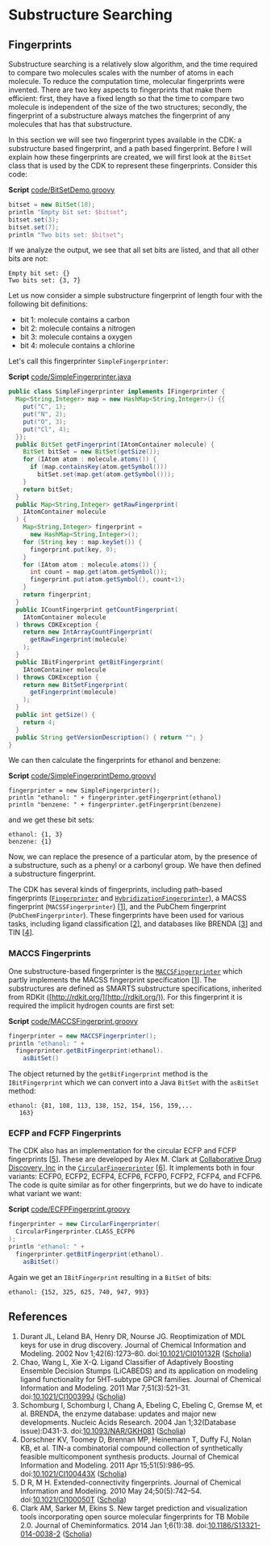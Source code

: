 # Substructure Searching

<a name="sec:descriptors:fingerprints"></a>
## Fingerprints

Substructure searching is a relatively slow algorithm, and the time required
to compare two molecules scales with the number of atoms in each molecule.
To reduce the computation time, <a name="tp1">molecular fingerprints</a> were
invented. There are two key aspects to fingerprints that make them
efficient: first, they have a fixed length so that the time to compare
two molecule is independent of the size of the two structures;
secondly, the fingerprint of a substructure always matches the
fingerprint of any molecules that has that substructure.

In this section we will see two fingerprint types available in the CDK:
a substructure based fingerprint, and a path based fingerprint.
Before I will explain how these fingerprints are created, we will first
look at the `BitSet` class that is used by the CDK to
represent these fingerprints. Consider this code:

**Script** [code/BitSetDemo.groovy](code/BitSetDemo.code.md)
```groovy
bitset = new BitSet(10);
println "Empty bit set: $bitset";
bitset.set(3);
bitset.set(7);
println "Two bits set: $bitset";
```

If we analyze the output, we see that all set bits are listed, and
that all other bits are not: 

```plain
Empty bit set: {}
Two bits set: {3, 7}
```

Let us now consider a simple substructure fingerprint of length four
with the following bit definitions:

* bit 1: molecule contains a carbon
* bit 2: molecule contains a nitrogen
* bit 3: molecule contains a oxygen
* bit 4: molecule contains a chlorine

Let's call this fingerprinter `SimpleFingerprinter`:

**Script** [code/SimpleFingerprinter.java](code/SimpleFingerprinter.code.md)
```java
public class SimpleFingerprinter implements IFingerprinter {
  Map<String,Integer> map = new HashMap<String,Integer>() {{
    put("C", 1);
    put("N", 2);
    put("O", 3);
    put("Cl", 4);
  }};
  public BitSet getFingerprint(IAtomContainer molecule) {
    BitSet bitSet = new BitSet(getSize());
    for (IAtom atom : molecule.atoms()) {
      if (map.containsKey(atom.getSymbol()))
        bitSet.set(map.get(atom.getSymbol()));
    }
    return bitSet;
  }
  public Map<String,Integer> getRawFingerprint(
    IAtomContainer molecule
  ) {
    Map<String,Integer> fingerprint =
      new HashMap<String,Integer>();
    for (String key : map.keySet()) {
      fingerprint.put(key, 0);
    }
    for (IAtom atom : molecule.atoms()) {
      int count = map.get(atom.getSymbol());
      fingerprint.put(atom.getSymbol(), count+1);
    }
    return fingerprint;
  }
  public ICountFingerprint getCountFingerprint(
    IAtomContainer molecule
  ) throws CDKException {
    return new IntArrayCountFingerprint(
      getRawFingerprint(molecule)
    );
  }
  public IBitFingerprint getBitFingerprint(
    IAtomContainer molecule
  ) throws CDKException {
    return new BitSetFingerprint(
      getFingerprint(molecule)
    );
  }
  public int getSize() {
    return 4;
  }
  public String getVersionDescription() { return ""; }
}
```

We can then calculate the fingerprints for ethanol and benzene:

**Script** [code/SimpleFingerprintDemo.groovyl](code/SimpleFingerprintDemo.code.md)
```groovyl
fingerprinter = new SimpleFingerprinter();
println "ethanol: " + fingerprinter.getFingerprint(ethanol)
println "benzene: " + fingerprinter.getFingerprint(benzene)
```

and we get these bit sets:

```plain
ethanol: {1, 3}
benzene: {1}
```

Now, we can replace the presence of a particular atom, by the presence
of a substructure, such as a phenyl or a carbonyl group. We have then
defined a substructure fingerprint.

The CDK has several kinds of fingerprints, including path-based
fingerprints ([`Fingerprinter`](http://cdk.github.io/cdk/latest/docs/api/org/openscience/cdk/fingerprint/Fingerprinter.html) and [`HybridizationFingerprinter`](http://cdk.github.io/cdk/latest/docs/api/org/openscience/cdk/fingerprint/HybridizationFingerprinter.html)), a MACSS fingerprint
(`MACSSFingerprinter`) [<a href="#citeref1">1</a>], and the PubChem fingerprint
(`PubChemFingerprinter`).
These fingerprints have been used for various tasks, including ligand
classification [<a href="#citeref2">2</a>], and databases like BRENDA [<a href="#citeref3">3</a>] and TIN [<a href="#citeref4">4</a>].

### MACCS Fingerprints

One substructure-based fingerprinter is the [`MACCSFingerprinter`](http://cdk.github.io/cdk/latest/docs/api/org/openscience/cdk/fingerprint/MACCSFingerprinter.html)
which partly implements the MACSS fingerprint specification [<a href="#citeref1">1</a>]. The
substructures are defined as SMARTS substructure specifications,
inherited from RDKit ([http://rdkit.org/](http://rdkit.org/)). For this fingerprint it is required the implicit hydrogen
counts are first set:
	
**Script** [code/MACCSFingerprint.groovy](code/MACCSFingerprint.code.md)
```groovy
fingerprinter = new MACCSFingerprinter();
println "ethanol: " +
  fingerprinter.getBitFingerprint(ethanol).
    asBitSet()
```

The object returned by the `getBitFingerprint` method is the `IBitFingerprint`
which we can convert into a Java `BitSet` with the `asBitSet` method:
	
```plain
ethanol: {81, 108, 113, 138, 152, 154, 156, 159,...
   163}
```

### ECFP and FCFP Fingerprints

The CDK also has an implementation for the circular <a name="tp2">ECFP</a> and <a name="tp3">FCFP</a>
fingerprints [<a href="#citeref5">5</a>]. These are developed by Alex M. Clark at
[Collaborative Drug Discovery, Inc](http://collaborativedrug.com) in the
[`CircularFingerprinter`](http://cdk.github.io/cdk/latest/docs/api/org/openscience/cdk/fingerprint/CircularFingerprinter.html) [<a href="#citeref6">6</a>].
It implements both in four variants:
ECFP0, ECFP2, ECFP4, ECFP6, FCFP0, FCFP2, FCFP4, and FCFP6. The code is quite similar
as for other fingerprints, but we do have to indicate what variant we want:
	
**Script** [code/ECFPFingerprint.groovy](code/ECFPFingerprint.code.md)
```groovy
fingerprinter = new CircularFingerprinter(
  CircularFingerprinter.CLASS_ECFP6
);
println "ethanol: " +
  fingerprinter.getBitFingerprint(ethanol).
    asBitSet()
```

Again we get an `IBitFingerprint` resulting in a `BitSet` of bits:
	
```plain
ethanol: {152, 325, 625, 740, 947, 993}
```

## References

1. <a name="citeref1"></a>Durant JL, Leland BA, Henry DR, Nourse JG. Reoptimization of MDL keys for use in drug discovery. Journal of Chemical Information and Modeling. 2002 Nov 1;42(6):1273–80.  doi:[10.1021/CI010132R](https://doi.org/10.1021/CI010132R) ([Scholia](https://tools.wmflabs.org/scholia/doi/10.1021/CI010132R))
2. <a name="citeref2"></a>Chao, Wang L, Xie X-Q. Ligand Classifier of Adaptively Boosting Ensemble Decision Stumps (LiCABEDS) and its application on modeling ligand functionality for 5HT-subtype GPCR families. Journal of Chemical Information and Modeling. 2011 Mar 7;51(3):521–31.  doi:[10.1021/CI100399J](https://doi.org/10.1021/CI100399J) ([Scholia](https://tools.wmflabs.org/scholia/doi/10.1021/CI100399J))
3. <a name="citeref3"></a>Schomburg I, Schomburg I, Chang A, Ebeling C, Ebeling C, Gremse M, et al. BRENDA, the enzyme database: updates and major new developments. Nucleic Acids Research. 2004 Jan 1;32(Database issue):D431-3.  doi:[10.1093/NAR/GKH081](https://doi.org/10.1093/NAR/GKH081) ([Scholia](https://tools.wmflabs.org/scholia/doi/10.1093/NAR/GKH081))
4. <a name="citeref4"></a>Dorschner KV, Toomey D, Brennan MP, Heinemann T, Duffy FJ, Nolan KB, et al. TIN-a combinatorial compound collection of synthetically feasible multicomponent synthesis products. Journal of Chemical Information and Modeling. 2011 Apr 15;51(5):986–95.  doi:[10.1021/CI100443X](https://doi.org/10.1021/CI100443X) ([Scholia](https://tools.wmflabs.org/scholia/doi/10.1021/CI100443X))
5. <a name="citeref5"></a>D R, M H. Extended-connectivity fingerprints. Journal of Chemical Information and Modeling. 2010 May 24;50(5):742–54.  doi:[10.1021/CI100050T](https://doi.org/10.1021/CI100050T) ([Scholia](https://tools.wmflabs.org/scholia/doi/10.1021/CI100050T))
6. <a name="citeref6"></a>Clark AM, Sarker M, Ekins S. New target prediction and visualization tools incorporating open source molecular fingerprints for TB Mobile 2.0. Journal of Cheminformatics. 2014 Jan 1;6(1):38.  doi:[10.1186/S13321-014-0038-2](https://doi.org/10.1186/S13321-014-0038-2) ([Scholia](https://tools.wmflabs.org/scholia/doi/10.1186/S13321-014-0038-2))

